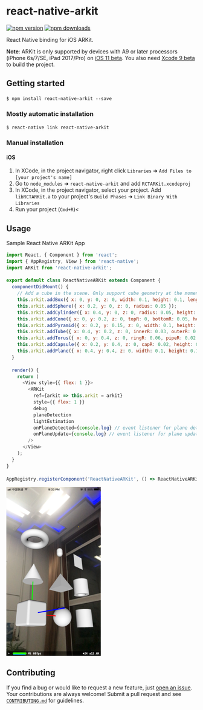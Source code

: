 # react-native-arkit

[![npm version](https://img.shields.io/npm/v/react-native-arkit.svg?style=flat)](https://www.npmjs.com/package/react-native-arkit)
[![npm downloads](https://img.shields.io/npm/dm/react-native-arkit.svg?style=flat)](https://www.npmjs.com/package/react-native-arkit)

React Native binding for iOS ARKit.

**Note**: ARKit is only supported by devices with A9 or later processors (iPhone 6s/7/SE, iPad 2017/Pro) on [iOS 11 beta](https://developer.apple.com/download/). You also need [Xcode 9 beta](https://developer.apple.com/download/) to build the project.

## Getting started

`$ npm install react-native-arkit --save`

### Mostly automatic installation

`$ react-native link react-native-arkit`

### Manual installation


#### iOS

1. In XCode, in the project navigator, right click `Libraries` ➜ `Add Files to [your project's name]`
2. Go to `node_modules` ➜ `react-native-arkit` and add `RCTARKit.xcodeproj`
3. In XCode, in the project navigator, select your project. Add `libRCTARKit.a` to your project's `Build Phases` ➜ `Link Binary With Libraries`
4. Run your project (`Cmd+R`)<


## Usage

Sample React Native ARKit App
```javascript
import React, { Component } from 'react';
import { AppRegistry, View } from 'react-native';
import ARKit from 'react-native-arkit';

export default class ReactNativeARKit extends Component {
  componentDidMount() {
    // Add a cube in the scene. Only support cube geometry at the moment
    this.arkit.addBox({ x: 0, y: 0, z: 0, width: 0.1, height: 0.1, length: 0.1, chamfer: 0.01 });
    this.arkit.addSphere({ x: 0.2, y: 0, z: 0, radius: 0.05 });
    this.arkit.addCylinder({ x: 0.4, y: 0, z: 0, radius: 0.05, height: 0.1 });
    this.arkit.addCone({ x: 0, y: 0.2, z: 0, topR: 0, bottomR: 0.05, height: 0.1 });
    this.arkit.addPyramid({ x: 0.2, y: 0.15, z: 0, width: 0.1, height: 0.1, length: 0.1 });
    this.arkit.addTube({ x: 0.4, y: 0.2, z: 0, innerR: 0.03, outerR: 0.05, height: 0.1 });
    this.arkit.addTorus({ x: 0, y: 0.4, z: 0, ringR: 0.06, pipeR: 0.02 });
    this.arkit.addCapsule({ x: 0.2, y: 0.4, z: 0, capR: 0.02, height: 0.06 });
    this.arkit.addPlane({ x: 0.4, y: 0.4, z: 0, width: 0.1, height: 0.1 });
  }

  render() {
    return (
      <View style={{ flex: 1 }}>
        <ARKit
          ref={arkit => this.arkit = arkit}
          style={{ flex: 1 }}
          debug
          planeDetection
          lightEstimation
          onPlaneDetected={console.log} // event listener for plane detection
          onPlaneUpdate={console.log} // event listener for plane update
        />
      </View>
    );
  }
}

AppRegistry.registerComponent('ReactNativeARKit', () => ReactNativeARKit);

```

<img src="screenshots/geometries.png" width="250">

## Contributing

If you find a bug or would like to request a new feature, just [open an issue](https://github.com/HippoAR/react-native-arkit/issues/new). Your contributions are always welcome! Submit a pull request and see [`CONTRIBUTING.md`](CONTRIBUTING.md) for guidelines.
